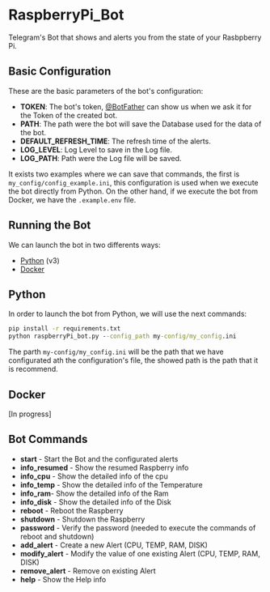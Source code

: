 # RaspberryPi_Bot

Telegram's Bot that shows and alerts you from the state of your Rasbpberry Pi.

## Basic Configuration

These are the basic parameters of the bot's configuration:

- **TOKEN**: The bot's token, [@BotFather](https://telegram.me/BotFather) can show us when we ask it for the Token of the created bot.
- **PATH**: The path were the bot will save the Database used for the data of the bot.
- **DEFAULT_REFRESH_TIME**: The refresh time of the alerts.
- **LOG_LEVEL**: Log Level to save in the Log file.
- **LOG_PATH**: Path were the Log file will be saved.

It exists two examples where we can save that commands, the first is `my_config/config_example.ini`, this configuration is used when we execute the bot directly from Python. On the other hand, if we execute the bot from Docker, we have the `.example.env` file.

## Running the Bot

We can launch the bot in two differents ways:

- [Python](./README.md#python) (v3)
- [Docker](./README.md#docker)

## Python

In order to launch the bot from Python, we will use the next commands:

```bat
pip install -r requirements.txt
python raspberryPi_bot.py --config_path my-config/my_config.ini
```

The parth `my-config/my_config.ini` will be the path that we have configurated ath the configuration's file, the showed path is the path that it is recommend.

## Docker

[In progress]

## Bot Commands

- **start** - Start the Bot and the configurated alerts
- **info_resumed** - Show the resumed Raspberry info
- **info_cpu** - Show the detailed info of the cpu
- **info_temp** - Show the detailed info of the Temperature
- **info_ram**- Show the detailed info of the Ram
- **info_disk** - Show the detailed info of the Disk
- **reboot** - Reboot the Raspberry
- **shutdown** - Shutdown the Raspberry
- **password** - Verify the password (needed to execute the commands of reboot and shutdown)
- **add_alert** - Create a new Alert (CPU, TEMP, RAM, DISK)
- **modify_alert** - Modify the value of one existing Alert (CPU, TEMP, RAM, DISK)
- **remove_alert** - Remove on existing Alert
- **help** - Show the Help info